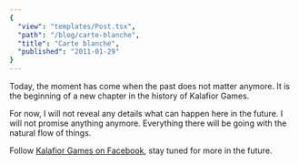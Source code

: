 ```yaml
---
{
  "view": "templates/Post.tsx",
  "path": "/blog/carte-blanche",
  "title": "Carte blanche",
  "published": "2011-01-29"
}
---
```


Today, the moment has come when the past does not matter anymore. It is the beginning of a new chapter in the history of Kalafior Games.

For now, I will not reveal any details what can happen here in the future. I will not promise anything anymore. Everything there will be going with the natural flow of things.

Follow [Kalafior Games on Facebook](http://facebook.com/kalafiorgames), stay tuned for more in the future.
